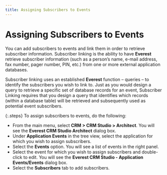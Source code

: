 ```yaml
---
title: Assigning Subscribers to Events
---
```


# Assigning Subscribers to Events


You can add subscribers to events and link them in order to retrieve  subscriber information. Subscriber linking is the ability to have **Everest** retrieve subscriber information  (such as a person’s name, e-mail address, fax number, pager number, PIN,  etc.) from one or more external application databases.


Subscriber linking uses an established **Everest**  function – queries – to identify the subscribers you wish to link to.  Just as you would design a query to retrieve a specific set of database  records for an event, Subscriber Linking requires that you design a query  that identifies which records (within a database table) will be retrieved  and subsequently used as potential event subscribers.


{:.steps}
To assign subscribers to events, do the following:

- From the main  menu, select **CRM 
 &gt; CRM Studio 
 &gt; Architect**. You will see the **Everest 
 CRM Studio 
 Architect** dialog box.
- Under **Application Events** in the tree view,  select the application for which you wish to assign subscribers.
- Select the  **Events** option. You will see a  list of events in the right panel.
- Select the  event for which you wish to assign subscribers and double-click to edit.  You will see the **Everest CRM 
 Studio - Application Events/Events** dialog box.
- Select the  **Subscribers** tab to add subscribers.

